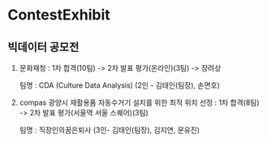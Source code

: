 # ContestExhibit
## 빅데이터 공모전


1. 문화재청 : 1차 합격(10팀) -> 2차 발표 평가(온라인)(3팀) -> 장려상<p> 팀명 : CDA (Culture Data Analysis) (2인 - 김태인(팀장), 손면호)
2. compas 광양시 재활용품 자동수거기 설치를 위한 최적 위치 선정 : 1차 합격(8팀) -> 2차 발표 평가(서울역 서울 스퀘어)(3팀) <p> 팀명 : 직장인의꿈은퇴사 (3인- 김태인(팀장), 김지연, 문유진)
